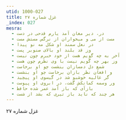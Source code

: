 ```yaml
---
utid: 1000-027
title: غزل شماره ۲۷
_index: 027
mesra:
  - در، دیر مغان آمد یارم قدحی در دست
  - مست از می و میخواران از نرگس مستش مست
  - در نعل سمند او شکل مه نو پیدا
  - وز قد بلند او بالای صنوبر پست
  - آخر به چه گویم هست از خود خبرم چون نیست
  - وز بهر چه گویم نیست با وی نظرم چون هست
  - شمع دل دمسازان بنشست چو او برخاست
  - و افغان نظر بازان برخاست چو او بنشست
  - گر غالیه خوشبو شد در گیسوی او پیچید
  - ور وسمه کمانکش گشت، در ابروی او پیوست
  - بازآی که باز آمد عمر شده حافظ
  - هر چند که ناید باز تیری که بشد از شست
---
```

غزل شماره ۲۷
